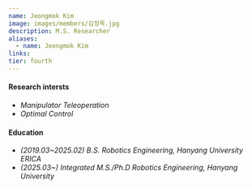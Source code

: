 ```yaml
---
name: Jeongmok Kim
image: images/members/김정목.jpg
description: M.S. Researcher
aliases:
  - name: Jeongmok Kim
links:
tier: fourth
---
```

#### **Research intersts**
- *Manipulator Teleoperation*
- *Optimal Control*


#### **Education**
- *(2019.03~2025.02) B.S. Robotics Engineering, Hanyang University ERICA*
- *(2025.03~) Integrated M.S./Ph.D Robotics Engineering, Hanyang University* 






